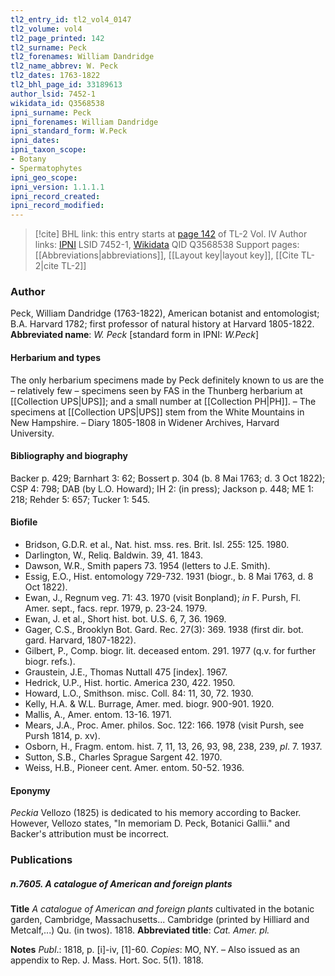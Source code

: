 ```yaml
---
tl2_entry_id: tl2_vol4_0147
tl2_volume: vol4
tl2_page_printed: 142
tl2_surname: Peck
tl2_forenames: William Dandridge
tl2_name_abbrev: W. Peck
tl2_dates: 1763-1822
tl2_bhl_page_id: 33189613
author_lsid: 7452-1
wikidata_id: Q3568538
ipni_surname: Peck
ipni_forenames: William Dandridge
ipni_standard_form: W.Peck
ipni_dates: 
ipni_taxon_scope: 
- Botany
- Spermatophytes
ipni_geo_scope: 
ipni_version: 1.1.1.1
ipni_record_created: 
ipni_record_modified:
---
```


> [!cite] BHL link: this entry starts at [page 142](https://www.biodiversitylibrary.org/page/33189613) of TL-2 Vol. IV
> Author links: [IPNI](https://www.ipni.org/a/7452-1) LSID 7452-1, [Wikidata](https://www.wikidata.org/wiki/Q3568538) QID Q3568538
> Support pages: [[Abbreviations|abbreviations]], [[Layout key|layout key]], [[Cite TL-2|cite TL-2]]

### Author

Peck, William Dandridge (1763-1822), American botanist and entomologist; B.A. Harvard 1782; first professor of natural history at Harvard 1805-1822. 
**Abbreviated name**: *W. Peck* \[standard form in IPNI: *W.Peck*\]

#### Herbarium and types

The only herbarium specimens made by Peck definitely known to us are the – relatively few – specimens seen by FAS in the Thunberg herbarium at [[Collection UPS|UPS]]; and a small number at [[Collection PH|PH]]. – The specimens at [[Collection UPS|UPS]] stem from the White Mountains in New Hampshire. – Diary 1805-1808 in Widener Archives, Harvard University.

#### Bibliography and biography

Backer p. 429; Barnhart 3: 62; Bossert p. 304 (b. 8 Mai 1763; d. 3 Oct 1822); CSP 4: 798; DAB (by L.O. Howard); IH 2: (in press); Jackson p. 448; ME 1: 218; Rehder 5: 657; Tucker 1: 545.

#### Biofile

- Bridson, G.D.R. et al., Nat. hist. mss. res. Brit. Isl. 255: 125. 1980.
- Darlington, W., Reliq. Baldwin. 39, 41. 1843.
- Dawson, W.R., Smith papers 73. 1954 (letters to J.E. Smith).
- Essig, E.O., Hist. entomology 729-732. 1931 (biogr., b. 8 Mai 1763, d. 8 Oct 1822).
- Ewan, J., Regnum veg. 71: 43. 1970 (visit Bonpland); *in* F. Pursh, Fl. Amer. sept., facs. repr. 1979, p. 23-24. 1979.
- Ewan, J. et al., Short hist. bot. U.S. 6, 7, 36. 1969.
- Gager, C.S., Brooklyn Bot. Gard. Rec. 27(3): 369. 1938 (first dir. bot. gard. Harvard, 1807-1822).
- Gilbert, P., Comp. biogr. lit. deceased entom. 291. 1977 (q.v. for further biogr. refs.).
- Graustein, J.E., Thomas Nuttall 475 \[index\]. 1967.
- Hedrick, U.P., Hist. hortic. America 230, 422. 1950.
- Howard, L.O., Smithson. misc. Coll. 84: 11, 30, 72. 1930.
- Kelly, H.A. & W.L. Burrage, Amer. med. biogr. 900-901. 1920.
- Mallis, A., Amer. entom. 13-16. 1971.
- Mears, J.A., Proc. Amer. philos. Soc. 122: 166. 1978 (visit Pursh, see Pursh 1814, p. xv).
- Osborn, H., Fragm. entom. hist. 7, 11, 13, 26, 93, 98, 238, 239, *pl*. 7. 1937.
- Sutton, S.B., Charles Sprague Sargent 42. 1970.
- Weiss, H.B., Pioneer cent. Amer. entom. 50-52. 1936.

#### Eponymy

*Peckia* Vellozo (1825) is dedicated to his memory according to Backer. However, Vellozo states, "In memoriam D. Peck, Botanici Gallii." and Backer's attribution must be incorrect.

### Publications

##### n.7605. A catalogue of American and foreign plants

**Title**
*A catalogue of American and foreign plants* cultivated in the botanic garden, Cambridge, Massachusetts... Cambridge (printed by Hilliard and Metcalf,...) Qu. (in twos). 1818.
**Abbreviated title**: *Cat. Amer. pl.*

**Notes**
*Publ*.: 1818, p. \[i\]-iv, \[1\]-60. *Copies*: MO, NY. – Also issued as an appendix to Rep. J. Mass. Hort. Soc. 5(1). 1818.

